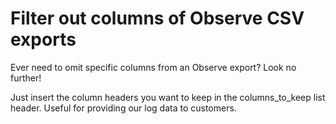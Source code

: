 # Filter out columns of Observe CSV exports

Ever need to omit specific columns from an Observe export? Look no further! 

Just insert the column headers you want to keep in the columns_to_keep list header. Useful for providing our log data to customers. 